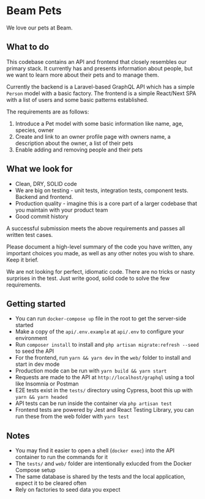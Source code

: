 # Beam Pets

We love our pets at Beam.

## What to do

This codebase contains an API and frontend that closely resembles our primary stack. It currently has and presents information about people, but we want to learn more about their pets and to manage them.

Currently the backend is a Laravel-based GraphQL API which has a simple `Person` model with a basic factory. The frontend is a simple React/Next SPA with a list of users and some basic patterns established.

The requirements are as follows:

1. Introduce a Pet model with some basic information like name, age, species, owner
2. Create and link to an owner profile page with owners name, a description about the owner, a list of their pets
3. Enable adding and removing people and their pets

## What we look for

- Clean, DRY, SOLID code
- We are big on testing - unit tests, integration tests, component tests. Backend and frontend.
- Production quality - imagine this is a core part of a larger codebase that you maintain with your product team
- Good commit history

A successful submission meets the above requirements and passes all written test cases.

Please document a high-level summary of the code you have written, any important choices you made, as well as any other notes you wish to share. Keep it brief.

We are not looking for perfect, idiomatic code. There are no tricks or nasty surprises in the test. Just write good, solid code to solve the few requirements.

## Getting started

- You can run `docker-compose up` file in the root to get the server-side started
- Make a copy of the `api/.env.example` at `api/.env` to configure your environment
- Run `composer install` to install and `php artisan migrate:refresh --seed` to seed the API
- For the frontend, run `yarn && yarn dev` in the `web/` folder to install and start in dev mode
- Production mode can be run with `yarn build && yarn start`
- Requests are made to the API at `http://localhost/graphql` using a tool like Insomnia or Postman
- E2E tests exist in the `tests/` directory using Cypress, boot this up with `yarn && yarn headed`
- API tests can be run inside the container via `php artisan test`
- Frontend tests are powered by Jest and React Testing Library, you can run these from the web folder with `yarn test`

## Notes

- You may find it easier to open a shell (`docker exec`) into the API container to run the commands for it
- The `tests/` and `web/` folder are intentionally exlucded from the Docker Compose setup
- The same database is shared by the tests and the local application, expect it to be cleared often
- Rely on factories to seed data you expect